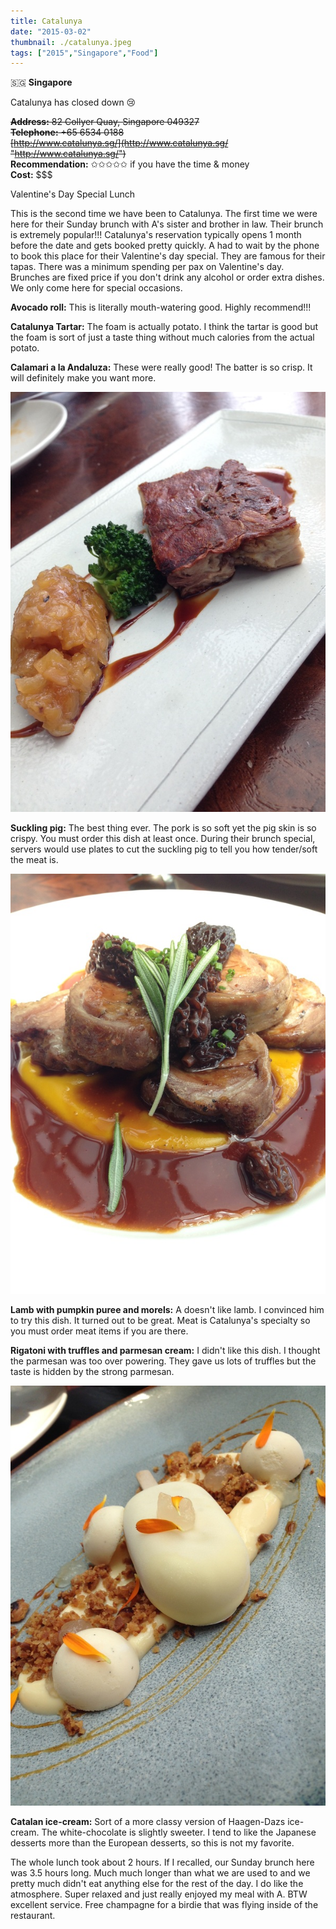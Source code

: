 ```yaml
---
title: Catalunya
date: "2015-03-02"
thumbnail: ./catalunya.jpeg
tags: ["2015","Singapore","Food"]
---
```

🇸🇬 **Singapore**

Catalunya has closed down 😢

~~**Address:** 82 Collyer Quay, Singapore 049327~~  
~~**Telephone:** +65 6534 0188~~   
~~[http://www.catalunya.sg/](http://www.catalunya.sg/ "http://www.catalunya.sg/")~~   
**Recommendation:** ✩✩✩✩✩ if you have the time & money  
**Cost:** $$$  
  
Valentine's Day Special Lunch  
  
This is the second time we have been to Catalunya. The first time we were here for their Sunday brunch with A's sister and brother in law. Their brunch is extremely popular!!! Catalunya's reservation typically opens 1 month before the date and gets booked pretty quickly. A had to wait by the phone to book this place for their Valentine's day special. They are famous for their tapas. There was a minimum spending per pax on Valentine's day. Brunches are fixed price if you don't drink any alcohol or order extra dishes. We only come here for special occasions.

**Avocado roll:** This is literally mouth-watering good. Highly recommend!!!  
  
**Catalunya Tartar:** The foam is actually potato. I think the tartar is good but the foam is sort of just a taste thing without much calories from the actual potato.   
  

**Calamari a la Andaluza:** These were really good! The batter is so crisp. It will definitely make you want more.

![](./suckling-pig.jpg)

**Suckling pig:** The best thing ever. The pork is so soft yet the pig skin is so crispy. You must order this dish at least once. During their brunch special, servers would use plates to cut the suckling pig to tell you how tender/soft the meat is.   

![](./lamb.jpg)

**Lamb with pumpkin puree and morels:** A doesn't like lamb. I convinced him to try this dish. It turned out to be great. Meat is Catalunya's specialty so you must order meat items if you are there.   
  
**Rigatoni with truffles and parmesan cream:** I didn't like this dish. I thought the parmesan was too over powering. They gave us lots of truffles but the taste is hidden by the strong parmesan.   

![](./catalan-ice-cream.jpg)

**Catalan ice-cream:** Sort of a more classy version of Haagen-Dazs ice-cream. The white-chocolate is slightly sweeter. I tend to like the Japanese desserts more than the European desserts, so this is not my favorite.   
  
The whole lunch took about 2 hours. If I recalled, our Sunday brunch here was 3.5 hours long. Much much longer than what we are used to and we pretty much didn't eat anything else for the rest of the day. I do like the atmosphere. Super relaxed and just really enjoyed my meal with A. BTW excellent service. Free champagne for a birdie that was flying inside of the restaurant.